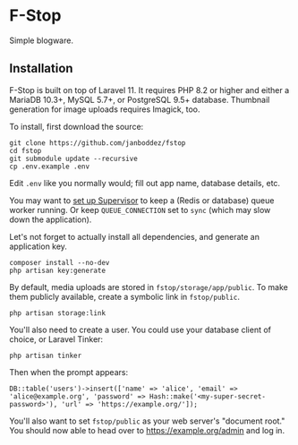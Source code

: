 # F-Stop
Simple blogware.

## Installation
F-Stop is built on top of Laravel 11. It requires PHP 8.2 or higher and either a MariaDB 10.3+, MySQL 5.7+, or PostgreSQL 9.5+ database. Thumbnail generation for image uploads requires Imagick, too.

To install, first download the source:
```
git clone https://github.com/janboddez/fstop
cd fstop
git submodule update --recursive
cp .env.example .env
```

Edit `.env` like you normally would; fill out app name, database details, etc.

You may want to [set up Supervisor](https://laravel.com/docs/11.x/queues#supervisor-configuration) to keep a (Redis or database) queue worker running.
Or keep `QUEUE_CONNECTION` set to `sync` (which may slow down the application).

Let's not forget to actually install all dependencies, and generate an application key.
```
composer install --no-dev
php artisan key:generate
```

By default, media uploads are stored in `fstop/storage/app/public`. To make them publicly available, create a symbolic link in `fstop/public`.
```
php artisan storage:link
```

You'll also need to create a user. You could use your database client of choice, or Laravel Tinker:
```
php artisan tinker
```

Then when the prompt appears:
```
DB::table('users')->insert(['name' => 'alice', 'email' => 'alice@example.org', 'password' => Hash::make('<my-super-secret-password>'), 'url' => 'https://example.org/']);
```

You'll also want to set `fstop/public` as your web server's "document root."
You should now able to head over to https://example.org/admin and log in.
